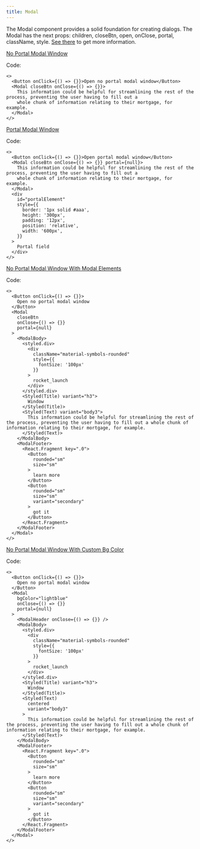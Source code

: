 ```yaml
---
title: Modal
---
```


The Modal component provides a solid foundation for creating dialogs.
The Modal has the next props: children, closeBtn, open, onClose, portal, className, style. [See there](/?path=/docs/core-modal-modal--docs) to get more information.

[No Portal Modal Window](/?path=/story/core-modal-modal--no-portal-modal-window)

Code:

```tsx
<>
  <Button onClick={() => {}}>Open no portal modal window</Button>
  <Modal closeBtn onClose={() => {}}>
    This information could be helpful for streamlining the rest of the process, preventing the user having to fill out a
    whole chunk of information relating to their mortgage, for example.
  </Modal>
</>
```

[Portal Modal Window](/?path=/story/core-modal-modal--portal-modal-window)

Code:

```tsx
<>
  <Button onClick={() => {}}>Open portal modal window</Button>
  <Modal closeBtn onClose={() => {}} portal={null}>
    This information could be helpful for streamlining the rest of the process, preventing the user having to fill out a
    whole chunk of information relating to their mortgage, for example.
  </Modal>
  <div
    id="portalElement"
    style={{
      border: '1px solid #aaa',
      height: '300px',
      padding: '12px',
      position: 'relative',
      width: '600px',
    }}
  >
    Portal field
  </div>
</>
```

[No Portal Modal Window With Modal Elements](/?path=/story/core-modal-modal--no-portal-modal-window-with-modal-elements)

Code:

```tsx
<>
  <Button onClick={() => {}}>
    Open no portal modal window
  </Button>
  <Modal
    closeBtn
    onClose={() => {}}
    portal={null}
  >
    <ModalBody>
      <styled.div>
        <div
          className="material-symbols-rounded"
          style={{
            fontSize: '100px'
          }}
        >
          rocket_launch
        </div>
      </styled.div>
      <Styled(Title) variant="h3">
        Window
      </Styled(Title)>
      <Styled(Text) variant="body3">
        This information could be helpful for streamlining the rest of the process, preventing the user having to fill out a whole chunk of information relating to their mortgage, for example.
      </Styled(Text)>
    </ModalBody>
    <ModalFooter>
      <React.Fragment key=".0">
        <Button
          rounded="sm"
          size="sm"
        >
          learn more
        </Button>
        <Button
          rounded="sm"
          size="sm"
          variant="secondary"
        >
          got it
        </Button>
      </React.Fragment>
    </ModalFooter>
  </Modal>
</>
```

[No Portal Modal Window With Custom Bg Color](/?path=/story/core-modal-modal--no-portal-modal-window-with-custom-bg-color)

Code:

```tsx
<>
  <Button onClick={() => {}}>
    Open no portal modal window
  </Button>
  <Modal
    bgColor="lightblue"
    onClose={() => {}}
    portal={null}
  >
    <ModalHeader onClose={() => {}} />
    <ModalBody>
      <styled.div>
        <div
          className="material-symbols-rounded"
          style={{
            fontSize: '100px'
          }}
        >
          rocket_launch
        </div>
      </styled.div>
      <Styled(Title) variant="h3">
        Window
      </Styled(Title)>
      <Styled(Text)
        centered
        variant="body3"
      >
        This information could be helpful for streamlining the rest of the process, preventing the user having to fill out a whole chunk of information relating to their mortgage, for example.
      </Styled(Text)>
    </ModalBody>
    <ModalFooter>
      <React.Fragment key=".0">
        <Button
          rounded="sm"
          size="sm"
        >
          learn more
        </Button>
        <Button
          rounded="sm"
          size="sm"
          variant="secondary"
        >
          got it
        </Button>
      </React.Fragment>
    </ModalFooter>
  </Modal>
</>
```
